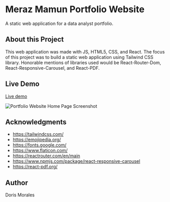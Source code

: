 # Meraz Mamun Portfolio Website
A static web application for a data analyst portfolio.

## About this Project
This web application was made with JS, HTML5, CSS, and React. The focus of this project was to build a static web application using Tailwind CSS library. Honorable mentions of libraries used would be React-Router-Dom, React-Responsive-Carousel, and React-PDF.

## Live Demo
[Live demo](https://merazmamun.onrender.com/) 

<img src="/demoimg.png" alt="Portfolio Website Home Page Screenshot">

## Acknowledgments

* https://tailwindcss.com/ 
* https://emojipedia.org/
* https://fonts.google.com/
* https://www.flaticon.com/
* https://reactrouter.com/en/main 
* https://www.npmjs.com/package/react-responsive-carousel 
* https://react-pdf.org/   

## Author

Doris Morales